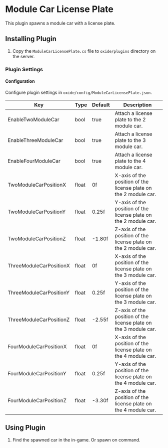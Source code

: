 # Module Car License Plate

This plugin spawns a module car with a license plate.

## Installing Plugin

1. Copy the `ModuleCarLicensePlate.cs` file to `oxide/plugins` directory on the server.

### Plugin Settings

#### Configuration

Configure plugin settings in `oxide/config/ModuleCarLicensePlate.json`.

| Key | Type | Default | Description |
| --- | --- | --- | --- |
| EnableTwoModuleCar | bool | true | Attach a license plate to the 2 module car. |
| EnableThreeModuleCar | bool | true | Attach a license plate to the 3 module car. |
| EnableFourModuleCar | bool | true | Attach a license plate to the 4 module car. |
| TwoModuleCarPositionX | float | 0f | X-axis of the position of the license plate on the 2 module car. |
| TwoModuleCarPositionY | float | 0.25f | Y-axis of the position of the license plate on the 2 module car. |
| TwoModuleCarPositionZ | float | -1.80f | Z-axis of the position of the license plate on the 2 module car. |
| ThreeModuleCarPositionX | float | 0f | X-axis of the position of the license plate on the 3 module car. |
| ThreeModuleCarPositionY | float | 0.25f | Y-axis of the position of the license plate on the 3 module car. |
| ThreeModuleCarPositionZ | float | -2.55f | Z-axis of the position of the license plate on the 3 module car. |
| FourModuleCarPositionX | float | 0f | X-axis of the position of the license plate on the 4 module car. |
| FourModuleCarPositionY | float | 0.25f | Y-axis of the position of the license plate on the 4 module car. |
| FourModuleCarPositionZ | float | -3.30f | Z-axis of the position of the license plate on the 4 module car. |

## Using Plugin

1. Find the spawned car in the in-game. Or spawn on command.